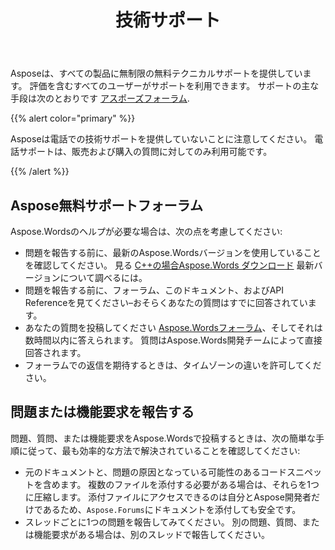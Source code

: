 ﻿---
title: 技術サポート
second_title: C++の場合Aspose.Words
articleTitle: 技術サポート
linktitle: 技術サポート
type: docs
description: "C++の場合Aspose.Words すべてのユーザーが利用できる無料の技術サポートを提供します。 Aspose Free Support Forumを使用して、質問、問題、または機能要求を報告してください。"
weight: 80
url: /ja/cpp/technical-support/
---

Asposeは、すべての製品に無制限の無料テクニカルサポートを提供しています。 評価を含むすべてのユーザーがサポートを利用できます。 サポートの主な手段は次のとおりです [アスポーズフォーラム](https://forum.aspose.com/c/words/8).

{{% alert color="primary" %}}

Asposeは電話での技術サポートを提供していないことに注意してください。 電話サポートは、販売および購入の質問に対してのみ利用可能です。

{{% /alert %}}

## Aspose無料サポートフォーラム

Aspose.Wordsのヘルプが必要な場合は、次の点を考慮してください:

* 問題を報告する前に、最新のAspose.Wordsバージョンを使用していることを確認してください。 見る [C++の場合Aspose.Words ダウンロード](https://www.nuget.org/packages/Aspose.Words.Cpp) 最新バージョンについて調べるには。
* 問題を報告する前に、フォーラム、このドキュメント、およびAPI Referenceを見てください–おそらくあなたの質問はすでに回答されています。
* あなたの質問を投稿してください [Aspose.Wordsフォーラム](https://forum.aspose.com/c/words/8)、そしてそれは数時間以内に答えられます。 質問はAspose.Words開発チームによって直接回答されます。
* フォーラムでの返信を期待するときは、タイムゾーンの違いを許可してください。

## 問題または機能要求を報告する

問題、質問、または機能要求をAspose.Wordsで投稿するときは、次の簡単な手順に従って、最も効率的な方法で解決されていることを確認してください:

* 元のドキュメントと、問題の原因となっている可能性のあるコードスニペットを含めます。 複数のファイルを添付する必要がある場合は、それらを1つに圧縮します。 添付ファイルにアクセスできるのは自分とAspose開発者だけであるため、`Aspose.Forums`にドキュメントを添付しても安全です。
* スレッドごとに1つの問題を報告してみてください。 別の問題、質問、または機能要求がある場合は、別のスレッドで報告してください。
